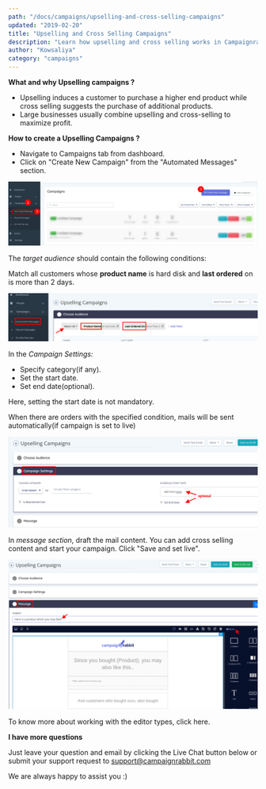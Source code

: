 ```yaml
---
path: "/docs/campaigns/upselling-and-cross-selling-campaigns"
updated: "2019-02-20"
title: "Upselling and Cross Selling Campaigns"
description: "Learn how upselling and cross selling works in Campaignrabbit"
author: "Kowsaliya"
category: "campaigns"
---
```

**What and why Upselling campaigns ?**
* Upselling induces a customer to purchase a higher end product while cross selling suggests the purchase of additional products.
* Large businesses usually combine upselling and cross-selling to maximize profit.

**How to create a Upselling Campaigns ?**
* Navigate to Campaigns tab from dashboard.
* Click on "Create New Campaign" from the "Automated Messages" section.

![AutomatedMessages](https://raw.githubusercontent.com/campaignrabbit/cr-media/master/images/docs/campaigns/automated-campaigns/AutomatedMessages.png)

The *target audience* should contain the following conditions:

Match all customers whose **product name** is hard disk and **last ordered** on is more than 2 days.

![upsellingrules](https://raw.githubusercontent.com/campaignrabbit/cr-media/master/images/docs/campaigns/automated-campaigns/upsellrules.png)

In the *Campaign Settings:*
* Specify category(if any).
* Set the start date.
* Set end date(optional).

Here, setting the start date is not mandatory.

When there are orders with the specified condition, mails will be sent automatically(if campaign is set to live)

![upsellingdate](https://raw.githubusercontent.com/campaignrabbit/cr-media/master/images/docs/campaigns/automated-campaigns/upselldate.png)

In *message section*, draft the mail content.
You can add cross selling content and start your campaign.
Click "Save and set live".

![upselliBody](https://raw.githubusercontent.com/campaignrabbit/cr-media/master/images/docs/campaigns/automated-campaigns/upsellbody.png)

To know more about working with the editor types, click <link-text url="https://www.campaignrabbit.com/docs/campaigns/working-with-editor" target="_blank" rel="noopener">here.</link-text>

**I have more questions**

Just leave your question and email by clicking the Live Chat button below or submit your support request to <support@campaignrabbit.com>

We are always happy to assist you :)
